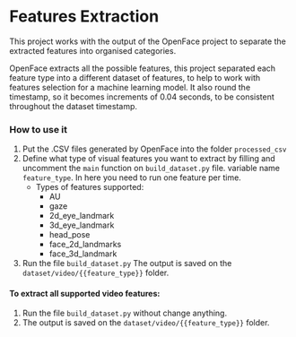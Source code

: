 # Features Extraction

This project works with the output of the OpenFace project to separate the extracted features into organised categories.

OpenFace extracts all the possible features, this project separated each feature type into a different dataset of
features, to help to work with features selection for a machine learning model. 
It also round the timestamp, so it
becomes increments of 0.04 seconds, to be consistent throughout the dataset timestamp. 


### How to use it
1. Put the .CSV files generated by OpenFace into the folder ```processed_csv```
2. Define what type of visual features you want to extract by filling and uncomment the ```main``` function on ```build_dataset.py``` file. variable name ```feature_type```. In here you need to run one feature per time.
    * Types of features supported:
        * AU
        * gaze
        * 2d_eye_landmark
        * 3d_eye_landmark
        * head_pose
        * face_2d_landmarks
        * face_3d_landmark
3. Run the file ```build_dataset.py```
The output is saved on the ```dataset/video/{{feature_type}}``` folder.


#### To extract all supported video features: 
1. Run the file ```build_dataset.py``` without change anything. 
2. The output is saved on the ```dataset/video/{{feature_type}}``` folder.
